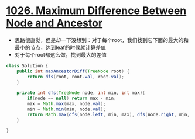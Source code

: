 # [1026. Maximum Difference Between Node and Ancestor](https://leetcode.com/problems/maximum-difference-between-node-and-ancestor/)

* 思路很直觉，但是却一下没想到：对于每个root，我们找到它下面的最大的和最小的节点，达到leaf的时候就计算差值
* 对于每个root都这么做，找到最大的差值

```java
class Solution {
    public int maxAncestorDiff(TreeNode root) {
        return dfs(root, root.val, root.val);       
    }
    
    private int dfs(TreeNode node, int min, int max){
        if(node == null) return max - min;
        max = Math.max(max, node.val);
        min = Math.min(min, node.val);
        return Math.max(dfs(node.left, min, max), dfs(node.right, min, max));
    }
    
}

```
